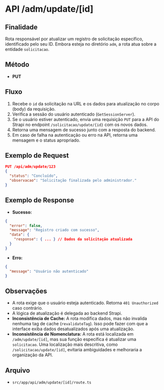 # API /adm/update/[id]

## Finalidade
Rota responsável por atualizar um registro de solicitação específico, identificado pelo seu ID. Embora esteja no diretório `adm`, a rota atua sobre a entidade `solicitacao`.

## Método
- **PUT**

## Fluxo
1.  Recebe o `id` da solicitação na URL e os dados para atualização no corpo (body) da requisição.
2.  Verifica a sessão do usuário autenticado (`GetSessionServer`).
3.  Se o usuário estiver autenticado, envia uma requisição `PUT` para a API do Strapi no endpoint `/solicitacao/update/{id}` com os novos dados.
4.  Retorna uma mensagem de sucesso junto com a resposta do backend.
5.  Em caso de falha na autenticação ou erro na API, retorna uma mensagem e o status apropriado.

## Exemplo de Request
```json
PUT /api/adm/update/123
{
  "status": "Concluído",
  "observacao": "Solicitação finalizada pelo administrador."
}
```

## Exemplo de Response
- **Sucesso:**
```json
{
  "error": false,
  "message": "Registro criado com sucesso",
  "data": {
    "response": { ... } // Dados da solicitação atualizada
  }
}
```
- **Erro:**
```json
{
  "message": "Usuário não autenticado"
}
```

## Observações
- A rota exige que o usuário esteja autenticado. Retorna `401 Unauthorized` caso contrário.
- A lógica de atualização é delegada ao backend Strapi.
- **Inconsistência de Cache:** A rota modifica dados, mas não invalida nenhuma tag de cache (`revalidateTag`). Isso pode fazer com que a interface exiba dados desatualizados após uma atualização.
- **Inconsistência de Nomenclatura:** A rota está localizada em `/adm/update/[id]`, mas sua função específica é atualizar uma `solicitacao`. Uma localização mais descritiva, como `/solicitacao/update/[id]`, evitaria ambiguidades e melhoraria a organização da API.

## Arquivo
- `src/app/api/adm/update/[id]/route.ts`
